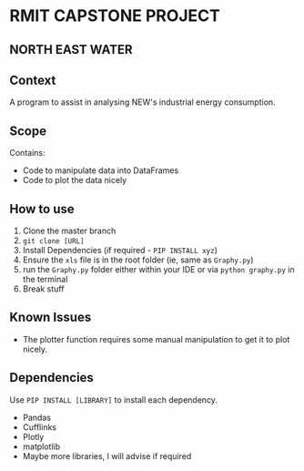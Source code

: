 
# RMIT CAPSTONE PROJECT 
## NORTH EAST WATER




## Context
A program to assist in analysing NEW's industrial energy consumption.

## Scope

Contains:

- Code to manipulate data into DataFrames
- Code to plot the data nicely

## How to use

1. Clone the master branch 
  1.   `git clone [URL]`
1. Install Dependencies (if required - `PIP INSTALL xyz`)
1. Ensure the `xls` file is in the root folder (ie, same as `Graphy.py`)
1. run the `Graphy.py` folder either within your IDE or via `python graphy.py` in the terminal  
1. Break stuff


## Known Issues


- The plotter function requires some manual manipulation to get it to plot nicely. 

## Dependencies

Use `PIP INSTALL [LIBRARY]` to install each dependency. 

-  Pandas
-  Cufflinks
-  Plotly 
-  matplotlib
-  Maybe more libraries, I will advise if required 
